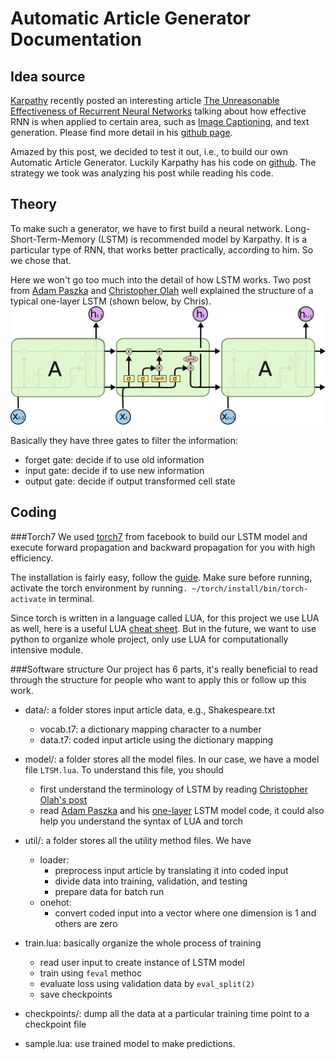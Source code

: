 # Automatic Article Generator Documentation

## Idea source
[Karpathy](karpathy.github.io) recently posted an interesting article [The Unreasonable Effectiveness of Recurrent Neural Networks](http://karpathy.github.io/2015/05/21/rnn-effectiveness/) talking about how effective RNN is when applied to certain area, such as [Image Captioning](http://cs.stanford.edu/people/karpathy/deepimagesent/), and text generation. Please find more detail in his [github page](karpathy.github.io). 

Amazed by this post, we decided to test it out, i.e., to build our own Automatic Article Generator. Luckily Karpathy has his code on [github](https://github.com/karpathy/char-rnn). The strategy we took was analyzing his post while reading his code. 

## Theory
To make such a generator, we have to first build a neural network. Long-Short-Term-Memory (LSTM) is recommended model by Karpathy. It is a particular type of RNN, that works better practically, according to him. So we chose that. 

Here we won't go too much into the detail of how LSTM works. Two post from [Adam Paszka](https://apaszke.github.io/lstm-explained.html) and [Christopher Olah](http://colah.github.io/posts/2015-08-Understanding-LSTMs/) well explained the structure of a typical one-layer LSTM (shown below, by Chris).
![Alt text](img/one_layer_LSTM.png)

Basically they have three gates to filter the information:
- forget gate: decide if to use old information
- input gate: decide if to use new information
- output gate: decide if output transformed cell state


## Coding
###Torch7
We used [torch7](https://github.com/torch/torch7) from facebook to build our LSTM model and execute forward propagation and backward propagation for you with high efficiency. 

The installation is fairly easy, follow the [guide](http://torch.ch/docs/getting-started.html#_). Make sure before running, activate the torch environment by running`. ~/torch/install/bin/torch-activate` in terminal.

Since torch is written in a language called LUA, for this project we use LUA as well, here is a useful LUA [cheat sheet](http://tylerneylon.com/a/learn-lua/). But in the future, we want to use python to organize whole project, only use LUA for computationally intensive module.

###Software structure
Our project has 6 parts, it's really beneficial to read through the structure for people who want to apply this or follow up this work.

- data/: a folder stores input article data, e.g., Shakespeare.txt
	- vocab.t7: a dictionary mapping character to a number
	- data.t7: coded input article using the dictionary mapping
- model/: a folder stores all the model files. In our case, we have a model file `LTSM.lua`. To understand this file, you should 
	- first understand the terminology of LSTM by reading [Christopher Olah's post](http://colah.github.io/posts/2015-08-Understanding-LSTMs/)
	- read [Adam Paszka](https://apaszke.github.io/lstm-explained.html) and his [one-layer](https://apaszke.github.io/assets/posts/lstm-explained/LSTM.lua) LSTM model code, it could also help you understand the syntax of LUA and torch

- util/: a folder stores all the utility method files. We have
	- loader: 
		- preprocess input article by translating it into coded input
		- divide data into training, validation, and testing
		- prepare data for batch run
	- onehot:
		- convert coded input into a vector where one dimension is 1 and others are zero

- train.lua: basically organize the whole process of training
	- read user input to create instance of LSTM model
	- train using `feval` methoc
	- evaluate loss using validation data by `eval_split(2)`
	- save checkpoints
- checkpoints/: dump all the data at a particular training time point to a checkpoint file

- sample.lua: use trained model to make predictions.
